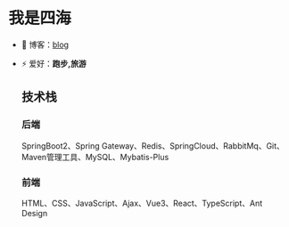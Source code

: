 # 我是四海

- 📝 博客：[blog](https://tsihai.github.io/)
- ⚡ 爱好：**跑步,旅游**

  ## 技术栈
  ### 后端
  SpringBoot2、Spring Gateway、Redis、SpringCloud、RabbitMq、Git、Maven管理工具、MySQL、Mybatis-Plus

  ### 前端
  HTML、CSS、JavaScript、Ajax、Vue3、React、TypeScript、Ant Design 
